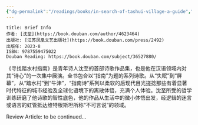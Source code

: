 ```yaml
---
{"dg-permalink":"/readings/books/in-search-of-tashui-village-a-guide","tags":["book/unfinished/poem"],"title":"寻找踏水村指南","author":"沈至","cover":"https://cdn.freezing.cool/images/202402142039788.jpg","date":"2024-02-14T20:11","update":"2024-02-14T21:04","douban":"https://book.douban.com/subject/36527880/","dg-publish":true,"noteIcon":6,"permalink":"/readings/books/in-search-of-tashui-village-a-guide/","dgPassFrontmatter":true,"created":"2024-02-14T20:11","updated":"2024-02-14T21:04"}
---
```


```ad-note
title: Brief Info
作者: [沈至](https://book.douban.com/author/4623464)
出版社: [江苏凤凰文艺出版社](https://book.douban.com/press/2492)
出版年: 2023-8
ISBN: 9787559475022
Douban Reading: https://book.douban.com/subject/36527880/
```


《寻找踏水村指南》是青年诗人沈至的首部诗歌作品集，也是他在汉语领域内对其“诗心”的一次集中展演。全书包合以“指南”为题的系列诗歌。从“失眠”到“屏幕”，从“踏水村”到“牛津”，“指南诗”系列以柔软的后现代目光搓捻那些有着显著时代特征的城市经验及全球化语境下的离散体悟，充满个人体验。沈至所受的哲学训练研磨了他诗歌的智性底色，他的作品从生活中的微小体悟出发，经逻辑的迷言或语言的虹管抵达维特根斯坦所称“不可言说”的领域。

Review Article: to be continued...